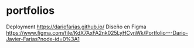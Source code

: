 # portfolios
Deployment
https://dariofarias.github.io/
Diseño en Figma
https://www.figma.com/file/KdX7AxFA2nk025LyHCynWk/Portfolio---Dario-Javier-Farias?node-id=0%3A1